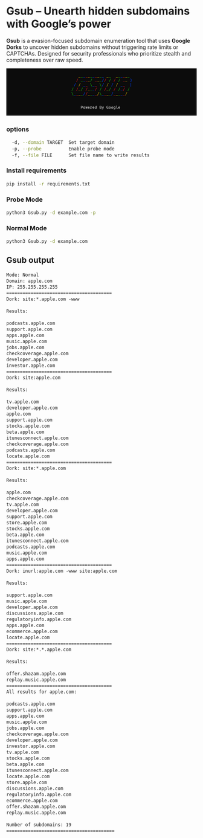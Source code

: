 # Gsub –  Unearth hidden subdomains with Google’s power 
**Gsub** is a evasion-focused subdomain enumeration tool that uses **Google Dorks** to uncover hidden subdomains without triggering rate limits or CAPTCHAs. Designed for security professionals who prioritize stealth and completeness over raw speed. 

![banner](./images/new-banner.png "banner")

### options
```bash
  -d, --domain TARGET  Set target domain
  -p, --probe          Enable probe mode
  -f, --file FILE      Set file name to write results
```
### Install requirements 
 ```bash
 pip install -r requirements.txt
 ```
### Probe Mode
```bash
python3 Gsub.py -d example.com -p
```
### Normal Mode
```bash
python3 Gsub.py -d example.com 
```
## Gsub output
```text
Mode: Normal
Domain: apple.com
IP: 255.255.255.255
=======================================
Dork: site:*.apple.com -www

Results:

podcasts.apple.com
support.apple.com
apps.apple.com
music.apple.com
jobs.apple.com
checkcoverage.apple.com
developer.apple.com
investor.apple.com
=======================================
Dork: site:apple.com

Results:

tv.apple.com
developer.apple.com
apple.com
support.apple.com
stocks.apple.com
beta.apple.com
itunesconnect.apple.com
checkcoverage.apple.com
podcasts.apple.com
locate.apple.com
=======================================
Dork: site:*.apple.com

Results:

apple.com
checkcoverage.apple.com
tv.apple.com
developer.apple.com
support.apple.com
store.apple.com
stocks.apple.com
beta.apple.com
itunesconnect.apple.com
podcasts.apple.com
music.apple.com
apps.apple.com
=======================================
Dork: inurl:apple.com -www site:apple.com

Results:

support.apple.com
music.apple.com
developer.apple.com
discussions.apple.com
regulatoryinfo.apple.com
apps.apple.com
ecommerce.apple.com
locate.apple.com
=======================================
Dork: site:*.*.apple.com

Results:

offer.shazam.apple.com
replay.music.apple.com
=======================================
All results for apple.com:

podcasts.apple.com
support.apple.com
apps.apple.com
music.apple.com
jobs.apple.com
checkcoverage.apple.com
developer.apple.com
investor.apple.com
tv.apple.com
stocks.apple.com
beta.apple.com
itunesconnect.apple.com
locate.apple.com
store.apple.com
discussions.apple.com
regulatoryinfo.apple.com
ecommerce.apple.com
offer.shazam.apple.com
replay.music.apple.com

Number of subdomains: 19
========================================
```
